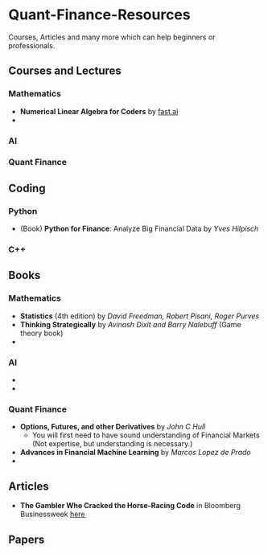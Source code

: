 # Quant-Finance-Resources
Courses, Articles and many more which can help beginners or professionals. 


## Courses and Lectures
### Mathematics
 * **Numerical Linear Algebra for Coders** by [fast.ai](https://www.fast.ai) 
 * 
### AI
### Quant Finance


## Coding 
### Python
 * (Book) **Python for Finance**: Analyze Big Financial Data by *Yves Hilpisch*

### C++

## Books
### Mathematics
  * **Statistics** (4th edition) by *David Freedman, Robert Pisani, Roger Purves*
  * **Thinking Strategically** by *Avinash Dixit and Barry Nalebuff* (Game theory book)
  * 
  
### AI
  *
  *
  
### Quant Finance
  * **Options, Futures, and other Derivatives** by *John C Hull*
    - You will first need to have sound understanding of Financial Markets (Not expertise, but understanding is necessary.)
  * **Advances in Financial Machine Learning** by *Marcos Lopez de Prado*
  * 

## Articles
* **The Gambler Who Cracked the Horse-Racing Code** in Bloomberg Businessweek [here](https://www.bloomberg.com/news/features/2018-05-03/the-gambler-who-cracked-the-horse-racing-code)
## Papers

